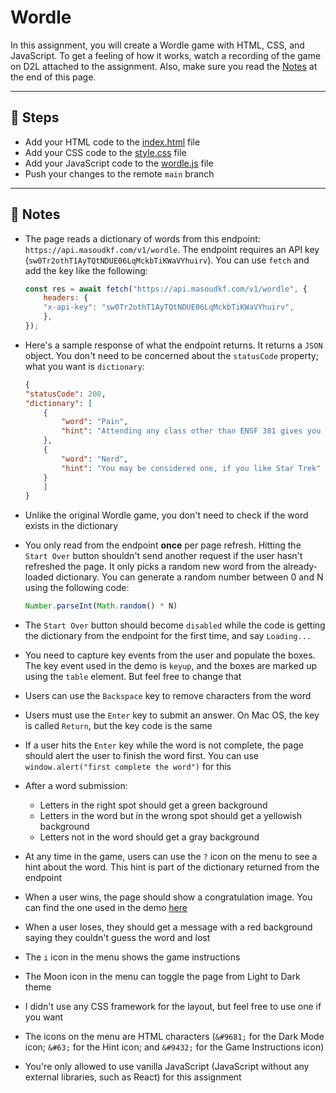 # Wordle

In this assignment, you will create a Wordle game with HTML, CSS, and JavaScript. To get a feeling of how it works, watch a recording of the game on D2L attached to the assignment. Also, make sure you read the [Notes](#page_with_curl-notes) at the end of this page.

---

## :foot: Steps
- Add your HTML code to the [index.html](./wordle/index.html) file
- Add your CSS code to the [style.css](./wordle/style.css) file
- Add your JavaScript code to the [wordle.js](./wordle/wordle.js) file
- Push your changes to the remote `main` branch

---

## :page_with_curl: Notes
- The page reads a dictionary of words from this endpoint: `https://api.masoudkf.com/v1/wordle`. The endpoint requires an API key (`sw0Tr2othT1AyTQtNDUE06LqMckbTiKWaVYhuirv`). You can use `fetch` and add the key like the following:
    ```js
    const res = await fetch("https://api.masoudkf.com/v1/wordle", {
        headers: {
        "x-api-key": "sw0Tr2othT1AyTQtNDUE06LqMckbTiKWaVYhuirv",
        },
    });
  ```
- Here's a sample response of what the endpoint returns. It returns a `JSON` object. You don't need to be concerned about the `statusCode` property; what you want is `dictionary`:

    ```json
    {
    "statusCode": 200,
    "dictionary": [
        {
            "word": "Pain",
            "hint": "Attending any class other than ENSF 381 gives you ____"
        },
        {
            "word": "Nerd",
            "hint": "You may be considered one, if you like Star Trek"
        }
        ]
    }
    ```
- Unlike the original Wordle game, you don't need to check if the word exists in the dictionary
- You only read from the endpoint **once** per page refresh. Hitting the `Start Over` button shouldn't send another request if the user hasn't refreshed the page. It only picks a random new word from the already-loaded dictionary. You can generate a random number between 0 and N using the following code:
    ```javascript
    Number.parseInt(Math.random() * N)
    ```
- The `Start Over` button should become `disabled` while the code is getting the dictionary from the endpoint for the first time, and say `Loading...`
- You need to capture key events from the user and populate the boxes. The key event used in the demo is `keyup`, and the boxes are marked up using the `table` element. But feel free to change that
- Users can use the `Backspace` key to remove characters from the word 
- Users must use the `Enter` key to submit an answer. On Mac OS, the key is called `Return`, but the key code is the same
- If a user hits the `Enter` key while the word is not complete, the page should alert the user to finish the word first. You can use `window.alert("first complete the word")` for this
- After a word submission:
    - Letters in the right spot should get a green background
    - Letters in the word but in the wrong spot should get a yellowish background
    - Letters not in the word should get a gray background 
- At any time in the game, users can use the `?` icon on the menu to see a hint about the word. This hint is part of the dictionary returned from the endpoint
- When a user wins, the page should show a congratulation image. You can find the one used in the demo [here](https://res.cloudinary.com/mkf/image/upload/v1675467141/ENSF-381/labs/congrats_fkscna.gif)
- When a user loses, they should get a message with a red background saying they couldn't guess the word and lost
- The `i` icon in the menu shows the game instructions
- The Moon icon in the menu can toggle the page from Light to Dark theme
- I didn't use any CSS framework for the layout, but feel free to use one if you want
- The icons on the menu are HTML characters (`&#9681;` for the Dark Mode icon; `&#63;` for the Hint icon; and `&#9432;` for the Game Instructions icon)
- You're only allowed to use vanilla JavaScript (JavaScript without any external libraries, such as React) for this assignment
